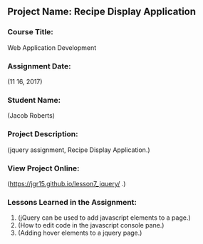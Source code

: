 ## Project Name:  Recipe Display Application

### Course Title:
Web Application Development

### Assignment Date:  
(11 16, 2017)

### Student Name:  
(Jacob Roberts)

### Project Description:
(jquery assignment, Recipe Display Application.)

### View Project Online:
(https://jgr15.github.io/lesson7_jquery/ .)

### Lessons Learned in the Assignment:
1. (jQuery can be used to add javascript elements to a page.)
2. (How to edit code in the javascript console pane.)
3. (Adding hover elements to a jquery page.)

